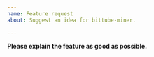 ```yaml
---
name: Feature request
about: Suggest an idea for bittube-miner.

---
```


**Please explain the feature as good as possible.**
